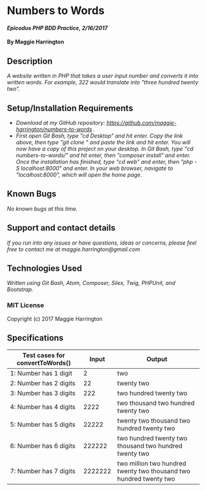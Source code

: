 # Numbers to Words

#### _Epicodus PHP BDD Practice, 2/16/2017_

#### By Maggie Harrington

## Description

_A website written in PHP that takes a user input number and converts it into written words. For example, 322 would translate into "three hundred twenty two"._

## Setup/Installation Requirements
* _Download at my GitHub repository: https://github.com/maggie-harrington/numbers-to-words ._
* _First open Git Bash, type "cd Desktop" and hit enter. Copy the link above, then type "git clone " and paste the link and hit enter. You will now have a copy of this project on your desktop. In Git Bash, type "cd numbers-to-words/" and hit enter, then "composer install" and enter. Once the installation has finished, type "cd web" and enter, then "php -S localhost:8000" and enter. In your web browser, navigate to "localhost:8000", which will open the home page._

## Known Bugs

_No known bugs at this time._

## Support and contact details

_If you run into any issues or have questions, ideas or concerns, please feel free to contact me at maggie.harrington@gmail.com_

## Technologies Used

_Written using Git Bash, Atom, Composer, Silex, Twig, PHPUnit, and Bootstrap._

### MIT License

Copyright (c) 2017 Maggie Harrington

## Specifications

| Test cases for convertToWords()  | Input    | Output  |
|----------------------------------|----------|---------|
| 1: Number has 1 digit  | 2       | two |
| 2: Number has 2 digits | 22      | twenty two |
| 3: Number has 3 digits | 222     | two hundred twenty two |
| 4: Number has 4 digits | 2222    | two thousand two hundred twenty two |
| 5: Number has 5 digits | 22222   | twenty two thousand two hundred twenty two |
| 6: Number has 6 digits | 222222  | two hundred twenty two thousand two hundred twenty two |
| 7: Number has 7 digits | 2222222 | two million two hundred twenty two thousand two hundred twenty two |
